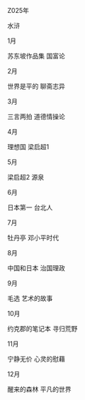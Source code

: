 Z025年

水浒

1月

苏东坡作品集
国富论

2月

世界是平的
聊斋志异

3月

三言两拍
道德情操论

4月

理想国
梁启超1

5月

梁启超2
源泉

6月

日本第一
台北人

7月

牡丹亭
邓小平时代

8月

中国和日本
治国理政

9月

毛选
艺术的故事

10月

约克郡的笔记本
寻归荒野

11月

宁静无价
心灵的慰藉

12月

醒来的森林
平凡的世界
